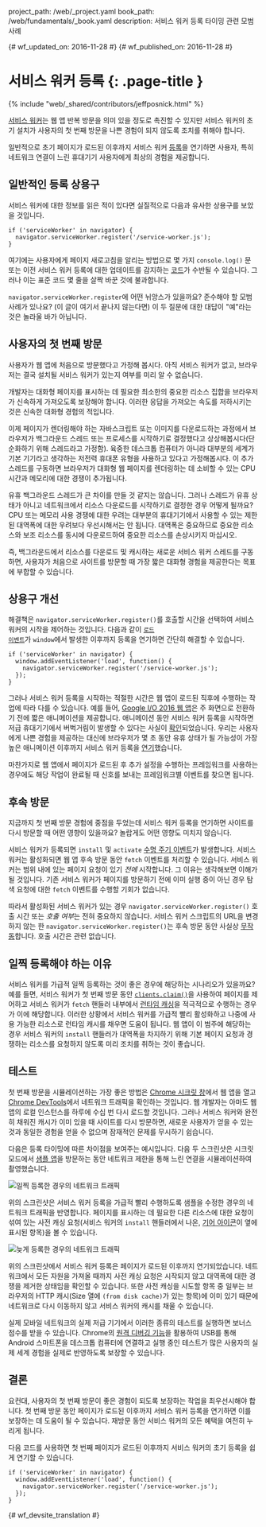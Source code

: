 project_path: /web/_project.yaml
book_path: /web/fundamentals/_book.yaml
description: 서비스 워커 등록 타이밍 관련 모범 사례

{# wf_updated_on: 2016-11-28 #}
{# wf_published_on: 2016-11-28 #}

# 서비스 워커 등록 {: .page-title }

{% include "web/_shared/contributors/jeffposnick.html" %}

[서비스
워커](/web/fundamentals/getting-started/primers/service-workers)는
웹 앱 반복 방문을 의미 있을 정도로 촉진할 수 있지만 서비스 워커의
초기 설치가 사용자의 첫 번째 방문을 나쁜 경험이 되지 않도록
조치를 취해야 합니다.

일반적으로 초기 페이지가 로드된
이후까지 서비스 워커 [등록](https://developer.mozilla.org/en-US/docs/Web/API/ServiceWorkerContainer/register)을
연기하면 사용자, 특히 네트워크 연결이 느린 휴대기기 사용자에게
최상의 경험을 제공합니다.

## 일반적인 등록 상용구

서비스 워커에 대한 정보를 읽은 적이 있다면 실질적으로
다음과 유사한 상용구를 보았을 것입니다.

    if ('serviceWorker' in navigator) {
      navigator.serviceWorker.register('/service-worker.js');
    }

여기에는 사용자에게 페이지 새로고침을 알리는 방법으로 몇 가지
`console.log()` 문 또는 이전 서비스 워커 등록에 대한
업데이트를 감지하는 [코드](https://github.com/GoogleChrome/sw-precache/blob/master/demo/app/js/service-worker-registration.js#L20)가
수반될 수 있습니다. 그러나 이는 표준 코드 몇 줄을
살짝 바꾼 것에 불과합니다.

`navigator.serviceWorker.register`에 어떤 뉘앙스가 있을까요? 준수해야 할
모범 사례가 있나요? (이 글이 여기서 끝나지 않는다면) 이 두 질문에
대한 대답이 "예"라는 것은 놀라울 바가 아닙니다.

## 사용자의 첫 번째 방문

사용자가 웹 앱에 처음으로 방문했다고 가정해 봅시다. 아직 서비스 워커가 없고,
브라우저는 결국 설치될 서비스 워커가 있는지 여부를 미리 알 수
없습니다.

개발자는 대화형 페이지를 표시하는 데 필요한 최소한의
중요한 리소스 집합을 브라우저가 신속하게 가져오도록
보장해야 합니다. 이러한 응답을 가져오는 속도를 저하시키는 것은 신속한
대화형 경험의 적입니다.

이제 페이지가 렌더링해야 하는 자바스크립트 또는 이미지를
다운로드하는 과정에서 브라우저가 백그라운드 스레드 또는 프로세스를
시작하기로 결정했다고 상상해봅시다(단순화하기 위해 스레드라고 가정함). 육중한
데스크톱 컴퓨터가 아니라 대부분의 세계가 기본 기기라고 생각하는
저전력 휴대폰 유형을 사용하고 있다고 가정해봅시다. 이
추가 스레드를 구동하면 브라우저가 대화형 웹 페이지를
렌더링하는 데 소비할 수 있는 CPU 시간과 메모리에 대한 경쟁이 추가됩니다.

유휴 백그라운드 스레드가 큰 차이를 만들 것 같지는 않습니다. 그러나
스레드가 유휴 상태가 아니고 네트워크에서 리소스 다운로드를
시작하기로 결정한 경우 어떻게 될까요? CPU 또는 메모리 사용 경쟁에
대한 우려는 대부분의 휴대기기에서 사용할 수 있는 제한된 대역폭에
대한 우려보다 우선시해서는 안 됩니다. 대역폭은 중요하므로 중요한 리소스와
보조 리소스를 동시에 다운로드하여 중요한 리소스를 손상시키지 마십시오.

즉, 백그라운드에서 리소스를 다운로드 및 캐시하는 새로운 서비스 워커 스레드를
구동하면, 사용자가 처음으로 사이트를 방문할 때
가장 짧은 대화형 경험을 제공한다는 목표에 부합할 수
있습니다.

## 상용구 개선

해결책은 `navigator.serviceWorker.register()`를 호출할 시간을 선택하여 서비스 워커의
시작을 제어하는 것입니다. 다음과 같이
<code>[로드
이벤트](https://developer.mozilla.org/en-US/docs/Web/API/GlobalEventHandlers/onload)</code>가
 <code>window</code>에서 발생한 이후까지 등록을 연기하면 간단히 해결할 수 있습니다.

    if ('serviceWorker' in navigator) {
      window.addEventListener('load', function() {
        navigator.serviceWorker.register('/service-worker.js');
      });
    }

그러나 서비스 워커 등록을 시작하는 적절한 시간은 웹 앱이 로드된 직후에
수행하는 작업에 따라 다를 수 있습니다. 예를 들어, [Google I/O
2016 웹 앱](https://events.google.com/io2016/)은 주 화면으로
전환하기 전에 짧은 애니메이션을 제공합니다. 애니메이션
동안 서비스 워커 등록을 시작하면
저급 휴대기기에서 버벅거림이 발생할 수 있다는 사실이
[확인](/web/showcase/2016/iowa2016)되었습니다. 우리는 사용자에게 나쁜 경험을 제공하는 대신에
브라우저가 몇 초 동안 유휴 상태가 될 가능성이
가장 높은 애니메이션 이후까지 서비스 워커 등록을
[연기](https://github.com/GoogleChrome/ioweb2016/blob/8cfa27261f9d07fe8a5bb7d228bd3f35dfc9a91e/app/scripts/helper/elements.js#L42)했습니다.

마찬가지로 웹 앱에서 페이지가 로드된 후 추가 설정을 수행하는
프레임워크를 사용하는 경우에도 해당 작업이 완료될 때 신호를 보내는
프레임워크별 이벤트를 찾으면 됩니다.

## 후속 방문

지금까지 첫 번째 방문 경험에 중점을 두었는데 서비스 워커 등록을
연기하면 사이트를 다시 방문할 때 어떤 영향이 있을까요?
놀랍게도 어떤 영향도 미치지 않습니다.

서비스 워커가 등록되면 `install` 및
`activate` [수명 주기 이벤트](/web/fundamentals/instant-and-offline/service-worker/lifecycle)가
발생합니다.
서비스 워커는 활성화되면 웹 앱 후속 방문 동안
`fetch` 이벤트를 처리할 수 있습니다. 서비스 워커는 범위 내에 있는
페이지 요청이 있기 *전에* 시작합니다. 그 이유는 생각해보면 이해가
될 것입니다. 기존 서비스 워커가 페이지를 방문하기 전에 이미 실행 중이
아닌 경우 탐색 요청에 대한 `fetch` 이벤트를 수행할
기회가 없습니다.

따라서 활성화된 서비스 워커가 있는 경우 `navigator.serviceWorker.register()` 호출 시간
또는 *호출 여부*는 전혀 중요하지 않습니다.
서비스 워커 스크립트의 URL을 변경하지 않는 한
`navigator.serviceWorker.register()`는 후속 방문 동안
사실상 [무작동](https://en.wikipedia.org/wiki/NOP)합니다. 호출 시간은
관련 없습니다.

## 일찍 등록해야 하는 이유

서비스 워커를 가급적 일찍 등록하는 것이 좋은 경우에 해당하는
시나리오가 있을까요? 예를 들면, 서비스 워커가 첫 번째 방문 동안
<code>[clients.claim()](https://developer.mozilla.org/en-US/docs/Web/API/Clients/claim)</code>을 사용하여
페이지를 제어하고 서비스 워커가  <code>fetch</code> 핸들러 내부에서
[런타임 캐싱](/web/fundamentals/instant-and-offline/offline-cookbook/#on-network-response)을
적극적으로 수행하는 경우가
이에 해당합니다. 이러한 상황에서
서비스 워커를 가급적 빨리 활성화하고 나중에 사용 가능한 리소스로 런타임 캐시를
채우면 도움이 됩니다. 웹 앱이
이 범주에 해당하는 경우 서비스 워커의  <code>install</code> 핸들러가
대역폭을 차지하기 위해 기본 페이지 요청과 경쟁하는
리소스를 요청하지 않도록 미리 조치를 취하는 것이 좋습니다.

## 테스트

첫 번째 방문을 시뮬레이션하는 가장 좋은 방법은
[Chrome 시크릿 창](https://support.google.com/chromebook/answer/95464?co=GENIE.Platform%3DDesktop)에서
웹 앱을 열고 [Chrome DevTools](/web/tools/chrome-devtools/)에서
네트워크 트래픽을
확인하는 것입니다. 웹 개발자는
아마도 웹 앱의 로컬 인스턴스를 하루에 수십 번 다시 로드할
것입니다. 그러나 서비스 워커와 완전히 채워진 캐시가
이미 있을 때 사이트를 다시 방문하면, 새로운 사용자가 얻을 수
있는 것과 동일한 경험을 얻을 수 없으며 잠재적인 문제를 무시하기 쉽습니다.

다음은 등록 타이밍에 따른 차이점을 보여주는
예시입니다. 다음 두 스크린샷은 시크릿 모드에서 [샘플 앱](https://github.com/GoogleChrome/sw-precache/tree/master/app-shell-demo)을
방문하는 동안 네트워크 제한을 통해
느린 연결을 시뮬레이션하여 촬영했습니다.

![일찍 등록한 경우의 네트워크 트래픽](../images/early-registration.png
"Network traffic with early registration.")

위의 스크린샷은 서비스 워커 등록을 가급적 빨리 수행하도록
샘플을 수정한 경우의 네트워크 트래픽을 반영합니다. 페이지를
표시하는 데 필요한 다른 리소스에
대한 요청이 섞여 있는 사전 캐싱 요청(서비스 워커의 `install` 핸들러에서
나온, [기어 아이콘](http://stackoverflow.com/questions/33590378/status-code200-ok-from-serviceworker-in-chrome-network-devtools/33655173#33655173)이 옆에 표시된 항목)을
볼 수 있습니다.

![늦게 등록한 경우의 네트워크 트래픽](../images/late-registration.png
"Network traffic with late registration.")


위의 스크린샷에서 서비스 워커 등록은 페이지가 로드된 이후까지
연기되었습니다. 네트워크에서 모든 자원을 가져올 때까지 사전 캐싱 요청은
시작되지 않고 대역폭에 대한 경쟁을 제거한 상태임을
확인할 수 있습니다. 또한 사전 캐싱을 시도할 항목 중 일부는 브라우저의
HTTP 캐시(Size 열에 `(from disk cache)`가 있는 항목)에 이미 있기 때문에
네트워크로 다시 이동하지 않고 서비스 워커의 캐시를 채울 수
있습니다.

실제 모바일 네트워크의 실제 저급 기기에서 이러한 종류의 테스트를
실행하면 보너스 점수를 받을 수 있습니다. Chrome의 [원격 디버깅 기능](/web/tools/chrome-devtools/remote-debugging/)을
활용하여 USB를 통해 Android 스마트폰을
데스크톱 컴퓨터에 연결하고 실행 중인 테스트가 많은 사용자의 실제 세계 경험을
실제로 반영하도록 보장할 수
있습니다.

## 결론

요컨대, 사용자의 첫 번째 방문이 좋은 경험이 되도록 보장하는 작업을
최우선시해야 합니다. 첫 번째 방문 동안 페이지가 로드된 이후까지
서비스 워커 등록을 연기하면 이를 보장하는 데 도움이 될 수 있습니다. 재방문 동안
서비스 워커의 모든 혜택을 여전히 누리게 됩니다.

다음 코드를 사용하면 첫 번째 페이지가 로드된 이후까지 서비스 워커의
초기 등록을 쉽게 연기할 수 있습니다.

    if ('serviceWorker' in navigator) {
      window.addEventListener('load', function() {
        navigator.serviceWorker.register('/service-worker.js');
      });
    }


{# wf_devsite_translation #}
